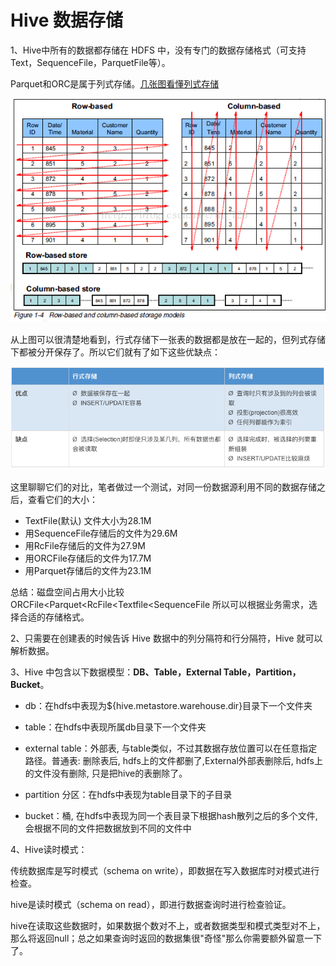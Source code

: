 # Hive 数据存储

1、Hive中所有的数据都存储在 HDFS 中，没有专门的数据存储格式（可支持Text，SequenceFile，ParquetFile等）。

Parquet和ORC是属于列式存储。[几张图看懂列式存储](https://blog.csdn.net/dc_726/article/details/41143175)

![image-20190502030303807](.image/hivedatastorage.assets/image-20190502030303807-6737383.png)

从上图可以很清楚地看到，行式存储下一张表的数据都是放在一起的，但列式存储下都被分开保存了。所以它们就有了如下这些优缺点：

![image-20190502030353907](.image/hivedatastorage.assets/image-20190502030353907-6737433.png)

这里聊聊它们的对比，笔者做过一个测试，对同一份数据源利用不同的数据存储之后，查看它们的大小：

- TextFile(默认) 文件大小为28.1M
- 用SequenceFile存储后的文件为29.6M
- 用RcFile存储后的文件为27.9M
- 用ORCFile存储后的文件为17.7M
- 用Parquet存储后的文件为23.1M

总结：磁盘空间占用大小比较
ORCFile<Parquet<RcFile<Textfile<SequenceFile
所以可以根据业务需求，选择合适的存储格式。

2、只需要在创建表的时候告诉 Hive 数据中的列分隔符和行分隔符，Hive 就可以解析数据。

3、Hive 中包含以下数据模型：**DB、Table，External Table，Partition，Bucket**。

- db：在hdfs中表现为${hive.metastore.warehouse.dir}目录下一个文件夹

- table：在hdfs中表现所属db目录下一个文件夹

- external table：外部表, 与table类似，不过其数据存放位置可以在任意指定路径。普通表: 删除表后, hdfs上的文件都删了,External外部表删除后, hdfs上的文件没有删除, 只是把hive的表删除了。

- partition 分区：在hdfs中表现为table目录下的子目录

- bucket：桶, 在hdfs中表现为同一个表目录下根据hash散列之后的多个文件, 会根据不同的文件把数据放到不同的文件中

4、Hive读时模式：

传统数据库是写时模式（schema on write），即数据在写入数据库时对模式进行检查。

hive是读时模式（schema on read），即进行数据查询时进行检查验证。

hive在读取这些数据时，如果数据个数对不上，或者数据类型和模式类型对不上，那么将返回null；总之如果查询时返回的数据集很"奇怪"那么你需要额外留意一下了。